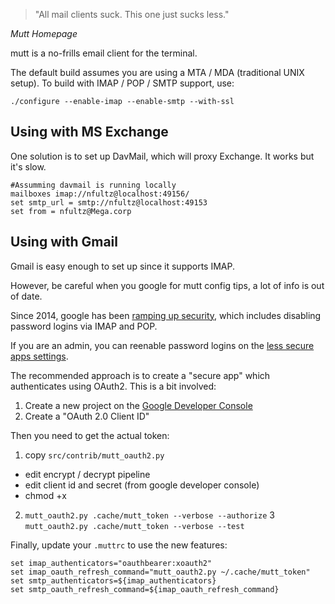 <!-- njnmdoc:  title="Ad Blocking"  -->

<blockquote>"All mail clients suck. This one just sucks less."</blockquote><cite>Mutt Homepage</cite>

mutt is a no-frills email client for the terminal.

The default build assumes you are using a MTA / MDA (traditional UNIX setup). To build with IMAP / POP / SMTP support,
use:

```
./configure --enable-imap --enable-smtp --with-ssl
```

## Using with MS Exchange
One solution is to set up DavMail, which will proxy Exchange. It works but it's slow.

```
#Assumming davmail is running locally
mailboxes imap://nfultz@localhost:49156/
set smtp_url = smtp://nfultz@localhost:49153
set from = nfultz@Mega.corp
```

<h2 id=gmail> Using with Gmail </h2>

Gmail is easy enough to set up since it supports IMAP.

However, be careful when you google for mutt config tips, a lot of info is out of date.

Since 2014, google has been
[ramping up security](http://googleonlinesecurity.blogspot.co.uk/2014/04/new-security-measures-will-affect-older.html),
which includes disabling password logins via IMAP and POP.

If you are an admin, you can reenable password logins on the [less secure apps settings](https://myaccount.google.com/lesssecureapps).

The recommended approach is to create a "secure app" which authenticates using OAuth2. This is a bit involved:

1. Create a new project on the [Google Developer Console](https://console.developers.google.com/)
2. Create a "OAuth 2.0 Client ID"

Then you need to get the actual token:

1.  copy `src/contrib/mutt_oauth2.py`
  * edit encrypt / decrypt pipeline
  * edit client id and secret (from google developer console)
  * chmod +x
2. `mutt_oauth2.py .cache/mutt_token --verbose --authorize`
3  `mutt_oauth2.py .cache/mutt_token --verbose --test`


Finally, update your `.muttrc` to use the new features:

```
set imap_authenticators="oauthbearer:xoauth2"
set imap_oauth_refresh_command="mutt_oauth2.py ~/.cache/mutt_token"
set smtp_authenticators=${imap_authenticators}
set smtp_oauth_refresh_command=${imap_oauth_refresh_command}
```

